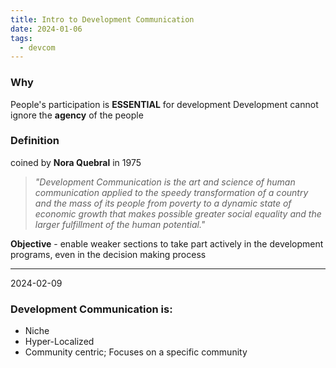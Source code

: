 ```yaml
---
title: Intro to Development Communication
date: 2024-01-06
tags:
  - devcom
---
```

### Why
People's participation is **ESSENTIAL** for development
Development cannot ignore the **agency** of the people

### Definition
coined by **Nora Quebral** in 1975

>*"Development Communication is the art and science of human communication applied to the speedy transformation of a country and the mass of its people from poverty to a dynamic state of economic growth that makes possible greater social equality and the larger fulfillment of the human potential."*

**Objective** - enable weaker sections to take part actively in the development programs, even in the decision making process 

---
2024-02-09
### Development Communication is: 
- Niche 
- Hyper-Localized
- Community centric; Focuses on a specific community

